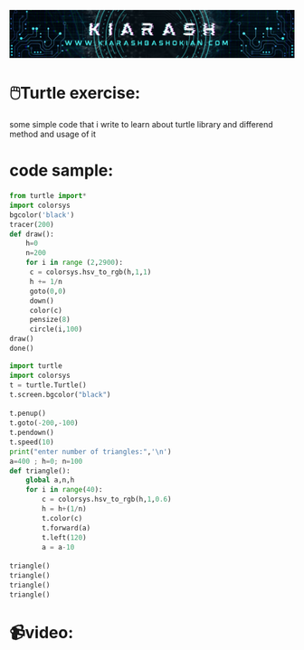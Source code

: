 ![baner](https://github.com/Ghosts6/Local-website/blob/main/img/Baner.png)

# 🖱️Turtle exercise:

some simple code that i write to learn about turtle library and differend method and usage of it

# code sample:

```python
from turtle import*
import colorsys
bgcolor('black')
tracer(200)
def draw():
    h=0
    n=200
    for i in range (2,2900):
     c = colorsys.hsv_to_rgb(h,1,1)
     h += 1/n
     goto(0,0)
     down()
     color(c)
     pensize(8)
     circle(i,100)
draw()
done()
```

```python
import turtle
import colorsys
t = turtle.Turtle()
t.screen.bgcolor("black")

t.penup()
t.goto(-200,-100)
t.pendown()
t.speed(10)
print("enter number of triangles:",'\n')
a=400 ; h=0; n=100
def triangle():
    global a,n,h
    for i in range(40):
        c = colorsys.hsv_to_rgb(h,1,0.6)
        h = h+(1/n)
        t.color(c)
        t.forward(a)
        t.left(120)
        a = a-10
    
triangle()
triangle()
triangle()
triangle()
```

# 📹video:
